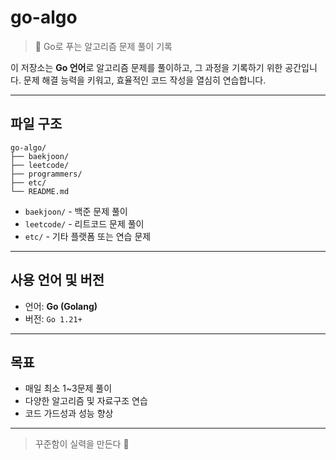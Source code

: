 # go-algo

> 🧠 Go로 푸는 알고리즘 문제 풀이 기록

이 저장소는 **Go 언어**로 알고리즘 문제를 풀이하고, 그 과정을 기록하기 위한 공간입니다.
문제 해결 능력을 키워고, 효율적인 코드 작성을 열심히 연습합니다.

---

## 파일 구조

```
go-algo/
├── baekjoon/
├── leetcode/
├── programmers/
├── etc/
└── README.md
```

* `baekjoon/` - 백준 문제 풀이
* `leetcode/` - 리트코드 문제 풀이
* `etc/` - 기타 플랫폼 또는 연습 문제

---

## 사용 언어 및 버전

* 언어: **Go (Golang)**
* 버전: `Go 1.21+`

---

## 목표

* 매일 최소 1\~3문제 풀이
* 다양한 알고리즘 및 자료구조 연습
* 코드 가드성과 성능 향상

---

> 꾸준함이 실력을 만든다 🚀
